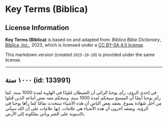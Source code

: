 # Key Terms (Biblica)

## License Information

**Key Terms (Biblica)** is based on and adapted from: _Biblica Bible Dictionary_, [Biblica, Inc.](https://www.biblica.com/), 2023, which is licensed under a [CC BY-SA 4.0 license](https://creativecommons.org/licenses/by-sa/4.0/legalcode.en).

This markdown version (created `2025-10-20`) is provided under the same license.



--------------------------------

## ١٠٠٠ سنة (id: 133991)

في إحدى الرؤى، رأى يوحنا الرائي أن الشيطان مُقَيَِدًا في الهاوية لمدة 1000 سنة. كما رأى يوحنا أيضًا أن المسيح سيحكم لمدة 1000 سنة. وسحكم معه بعض أتباعه الذين قُتلوا مِن أجل شَهَادة يسوع. يعتقد بعض الناس أن هذه الأشياء ستحدث تمامًا كما رآها يوحنا في الرؤية. ويعتقد آخرون أن هذه الأشياء هي علامات. إنها علامات على أن الله سيأتي بالدينونة على الشر ويأتي بملكوته إلى الأرض.


